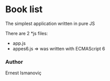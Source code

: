 # Book list
The simplest application written in pure JS

There are 2 *js files:
- app.js
- appes6.js => was written with ECMAScript 6


### Author

Ernest Ismanoviç